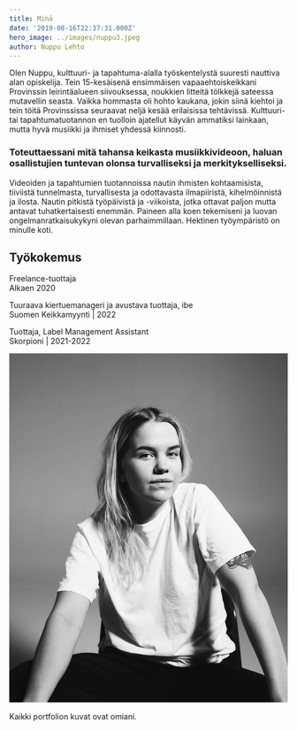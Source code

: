 ```yaml
---
title: Minä
date: '2019-08-16T22:37:31.000Z'
hero_image: ../images/nuppu3.jpeg
author: Nuppu Lehto
---
```


Olen Nuppu, kulttuuri- ja tapahtuma-alalla työskentelystä suuresti nauttiva alan opiskelija. Tein 15-kesäisenä ensimmäisen vapaaehtoiskeikkani Provinssin leirintäalueen siivouksessa, noukkien litteitä tölkkejä sateessa mutavellin seasta. Vaikka hommasta oli hohto kaukana, jokin siinä kiehtoi ja tein töitä Provinssissa seuraavat neljä kesää erilaisissa tehtävissä. Kulttuuri- tai tapahtumatuotannon en tuolloin ajatellut käyvän ammatiksi lainkaan, mutta hyvä musiikki ja ihmiset yhdessä kiinnosti.

### Toteuttaessani mitä tahansa keikasta musiikkivideoon, haluan osallistujien tuntevan olonsa turvalliseksi ja merkitykselliseksi. 

Videoiden ja tapahtumien tuotannoissa nautin ihmisten kohtaamisista, tiiviistä tunnelmasta, turvallisesta ja odottavasta ilmapiiristä, kihelmöinnistä ja ilosta. Nautin pitkistä työpäivistä ja -viikoista, jotka ottavat paljon mutta antavat tuhatkertaisesti enemmän. Paineen alla koen tekemiseni ja luovan ongelmanratkaisukykyni olevan parhaimmillaan. Hektinen työympäristö on minulle koti.

## Työkokemus

Freelance-tuottaja  
Alkaen 2020

Tuuraava kiertuemanageri ja avustava tuottaja, ibe  
Suomen Keikkamyynti | 2022

Tuottaja, Label Management Assistant  
Skorpioni | 2021-2022

![](/content/images/nuppu2.jpeg)

Kaikki portfolion kuvat ovat omiani.
